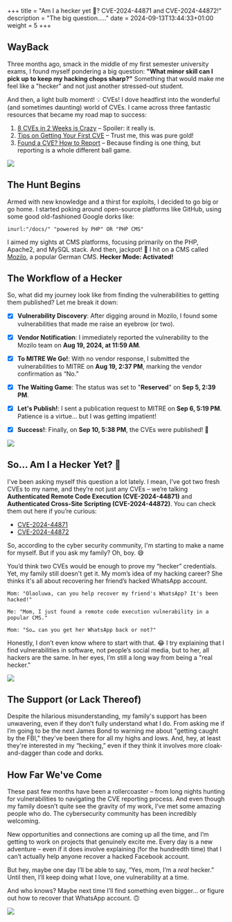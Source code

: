 +++
title = "Am I a hecker yet 🤔? CVE-2024-44871 and CVE-2024-44872!"
description = "The big question....."
date = 2024-09-13T13:44:33+01:00
weight = 5
+++

## **WayBack**

Three months ago, smack in the middle of my first semester university exams, I found myself pondering a big question: **"What minor skill can I pick up to keep my hacking chops sharp?"** Something that would make me feel like a "hecker" and not just another stressed-out student.

And then, a light bulb moment! 💡 CVEs! I dove headfirst into the wonderful (and sometimes daunting) world of CVEs. I came across three fantastic resources that became my road map to success:

1. [8 CVEs in 2 Weeks is Crazy](https://youtu.be/2VB4Zd5C8N8?si=o7twn_Tuh3cXAK7X) – Spoiler: it really is.
2. [Tips on Getting Your First CVE](https://www.linkedin.com/posts/seunghwan-yoon-936a90229_cve-cve-activity-7236717980829523968-b9UB?utm_source=share&utm_medium=member_desktop) – Trust me, this was pure gold!
3. [Found a CVE? How to Report](https://medium.com/@dub-flow/found-a-vulnerability-3-easy-steps-to-submitting-a-cve-012148533650) – Because finding is one thing, but reporting is a whole different ball game.

![](https://i.imgur.com/7sr51WN.png#center)


## **The Hunt Begins**

Armed with new knowledge and a thirst for exploits, I decided to go big or go home. I started poking around open-source platforms like GitHub, using some good old-fashioned Google dorks like:


```
inurl:"/docs/" "powered by PHP" OR "PHP CMS"
```

I aimed my sights at CMS platforms, focusing primarily on the PHP, Apache2, and MySQL stack. And then, jackpot! 🎰 I hit on a CMS called [Mozilo](https://www.mozilo.de/), a popular German CMS. **Hecker Mode: Activated!**


## **The Workflow of a Hecker**

So, what did my journey look like from finding the vulnerabilities to getting them published? Let me break it down:

- [x] **Vulnerability Discovery**: After digging around in Mozilo, I found some vulnerabilities that made me raise an eyebrow (or two).
- [x] **Vendor Notification**: I immediately reported the vulnerability to the Mozilo team on **Aug 19, 2024, at 11:59 AM**.
- [x] **To MITRE We Go!**: With no vendor response, I submitted the vulnerabilities to MITRE on **Aug 19, 2:37 PM**, marking the vendor confirmation as “No.”
- [x] **The Waiting Game**: The status was set to "**Reserved**" on **Sep 5, 2:39 PM**.
- [x] **Let's Publish!**: I sent a publication request to MITRE on **Sep 6, 5:19 PM**. Patience is a virtue… but I was getting impatient!
- [x] **Success!**: Finally, on **Sep 10, 5:38 PM**, the CVEs were published! 🎉


![](https://raw.githubusercontent.com/sec-fortress/sec-fortress.github.io/main/images/alhwr_w_athr.gif#center)



## **So… Am I a Hecker Yet?** 🤔



I've been asking myself this question a lot lately. I mean, I’ve got two fresh CVEs to my name, and they’re not just any CVEs – we’re talking **Authenticated Remote Code Execution (CVE-2024-44871)** and **Authenticated Cross-Site Scripting (CVE-2024-44872)**. You can check them out here if you’re curious:

- [CVE-2024-44871](https://vulners.com/vulnrichment/VULNRICHMENT:CVE-2024-44871)
- [CVE-2024-44872](https://vulners.com/vulnrichment/VULNRICHMENT:CVE-2024-44872)

So, according to the cyber security community, I'm starting to make a name for myself. But if you ask my family? Oh, boy. 😅

You’d think two CVEs would be enough to prove my “hecker” credentials. Yet, my family still doesn't get it. My mom’s idea of my hacking career? She thinks it's all about recovering her friend’s hacked WhatsApp account.

```
Mom: "Olaoluwa, can you help recover my friend's WhatsApp? It's been hacked!"

Me: "Mom, I just found a remote code execution vulnerability in a popular CMS."

Mom: "So… can you get her WhatsApp back or not?"
```

Honestly, I don’t even know where to start with that. 😂 I try explaining that I find vulnerabilities in software, not people’s social media, but to her, all hackers are the same. In her eyes, I’m still a long way from being a "real hecker."


![](https://i.pinimg.com/originals/3b/90/32/3b90320474ef6c53000b4b7210d92d74.gif#center)


## **The Support (or Lack Thereof)**

Despite the hilarious misunderstanding, my family's support has been unwavering, even if they don't fully understand what I do. From asking me if I’m going to be the next James Bond to warning me about "getting caught by the FBI," they've been there for all my highs and lows. And, hey, at least they're interested in my “hecking,” even if they think it involves more cloak-and-dagger than code and dorks.

## **How Far We've Come**

These past few months have been a rollercoaster – from long nights hunting for vulnerabilities to navigating the CVE reporting process. And even though my family doesn’t quite see the gravity of my work, I’ve met some amazing people who do. The cybersecurity community has been incredibly welcoming.

New opportunities and connections are coming up all the time, and I’m getting to work on projects that genuinely excite me. Every day is a new adventure – even if it does involve explaining (for the hundredth time) that I can’t actually help anyone recover a hacked Facebook account.

But hey, maybe one day I’ll be able to say, “Yes, mom, I’m a _real_ hecker.” Until then, I’ll keep doing what I love, one vulnerability at a time.

And who knows? Maybe next time I’ll find something even bigger… or figure out how to recover that WhatsApp account. 🙃


![](https://i.pinimg.com/originals/18/e8/71/18e871f68c8cb3c183c4289fae9e313b.gif#center)


